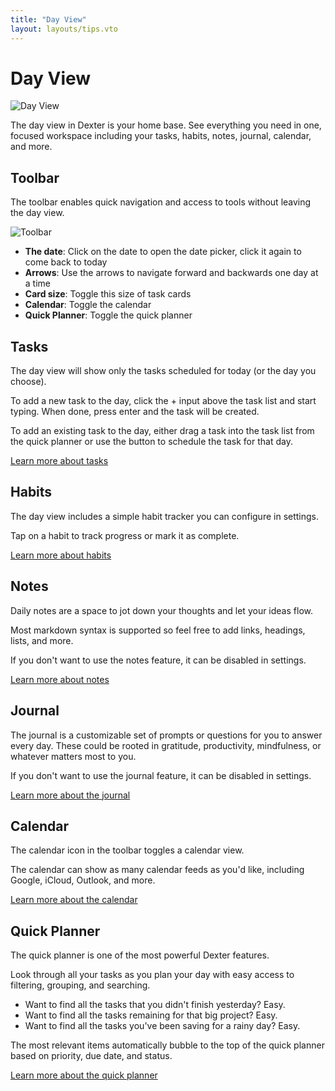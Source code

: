 ```yaml
---
title: "Day View"
layout: layouts/tips.vto
---
```


# Day View

![Day View](/assets/tips/day.png)

The day view in Dexter is your home base. See everything you need in one, focused workspace including your tasks, habits, notes, journal, calendar, and more.

## Toolbar

The toolbar enables quick navigation and access to tools without leaving the day view.

![Toolbar](/assets/tips/day-toolbar.png)

- **The date**: Click on the date to open the date picker, click it again to come back to today
- <i class="ph-bold ph-caret-left"></i><i class="ph-bold ph-caret-right"></i> **Arrows**: Use the arrows to navigate forward and backwards one day at a time
- <i class="ph-bold ph-resize"></i> **Card size**: Toggle this size of task cards
- <i class="ph-bold ph-calendar-blank"></i> **Calendar**: Toggle the calendar
- <i class="ph-bold ph-square-half"></i> **Quick Planner**: Toggle the quick planner

## Tasks

The day view will show only the tasks scheduled for today (or the day you choose).

To add a new task to the day, click the + input above the task list and start typing. When done, press enter and the task will be created.

To add an existing task to the day, either drag a task into the task list from the quick planner or use the <i class="ph-bold ph-dots-three-outline-vertical"></i> button to schedule the task for that day.

[Learn more about tasks](/tips/tasks)

## Habits

The day view includes a simple habit tracker you can configure in settings.

Tap on a habit to track progress or mark it as complete.

[Learn more about habits](/tips/habits)

## Notes

Daily notes are a space to jot down your thoughts and let your ideas flow.

Most markdown syntax is supported so feel free to add links, headings, lists, and more.

If you don't want to use the notes feature, it can be disabled in settings.

[Learn more about notes](/tips/notes)

## Journal

The journal is a customizable set of prompts or questions for you to answer every day. These could be rooted in gratitude, productivity, mindfulness, or whatever matters most to you.

If you don't want to use the journal feature, it can be disabled in settings.

[Learn more about the journal](/tips/journal)

## Calendar

The calendar icon in the toolbar toggles a calendar view.

The calendar can show as many calendar feeds as you'd like, including Google, iCloud, Outlook, and more.

[Learn more about the calendar](/tips/calendar)

## Quick Planner

The quick planner is one of the most powerful Dexter features.

Look through all your tasks as you plan your day with easy access to filtering, grouping, and searching.

- Want to find all the tasks that you didn't finish yesterday? Easy.
- Want to find all the tasks remaining for that big project? Easy.
- Want to find all the tasks you've been saving for a rainy day? Easy.

The most relevant items automatically bubble to the top of the quick planner based on priority, due date, and status.

[Learn more about the quick planner](/tips/quick-planner)
